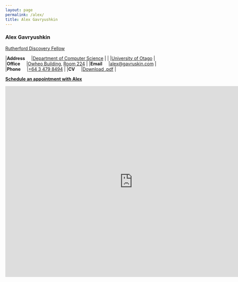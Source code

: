```yaml
---
layout: page
permalink: /alex/
title: Alex Gavryushkin
---
```


<h3>Alex Gavryushkin</h3>

[Rutherford Discovery Fellow](https://royalsociety.org.nz/what-we-do/funds-and-opportunities/rutherford-discovery-fellowships)

|**Address**&nbsp;&nbsp;&nbsp;&nbsp;	|[Department of Computer Science](http://www.cs.otago.ac.nz/)						|
|					|[University of Otago](http://www.otago.ac.nz/)							|
|**Office**&nbsp;&nbsp;&nbsp;&nbsp;	|[Owheo Building](https://goo.gl/maps/tCyUmHrfBE72), [Room 224](https://goo.gl/maps/9adDyFtDWJD2)	|
|**Email**&nbsp;&nbsp;&nbsp;&nbsp;	|[alex@gavruskin.com](mailto:alex@gavruskin.com)							|
|**Phone**&nbsp;&nbsp;&nbsp;&nbsp;	|[+64 3 479 8494](tel:+64-3-479-8494)									|
|**CV**&nbsp;&nbsp;&nbsp;&nbsp;		|[Download .pdf](/alex/AGcv_short.pdf)									|

**[Schedule an appointment with Alex](https://doodle.com/gavruskin/)**

<iframe src="https://calendar.google.com/calendar/embed?showTitle=0&amp;height=600&amp;wkst=1&amp;bgcolor=%23FFFFFF&amp;src=alex%40gavruskin.com&amp;color=%23182C57&amp;src=gavruskin.com_43veo0fhcbie6utmesfbqnoh28%40group.calendar.google.com&amp;color=%2323164E&amp;src=en.new_zealand%23holiday%40group.v.calendar.google.com&amp;color=%238C500B&amp;src=g2fpq3d9nho869phomqurbgnkg%40group.calendar.google.com&amp;color=%231B887A&amp;ctz=Pacific%2FAuckland" style="border-width:0" width="800" height="600" frameborder="0" scrolling="no"></iframe>
